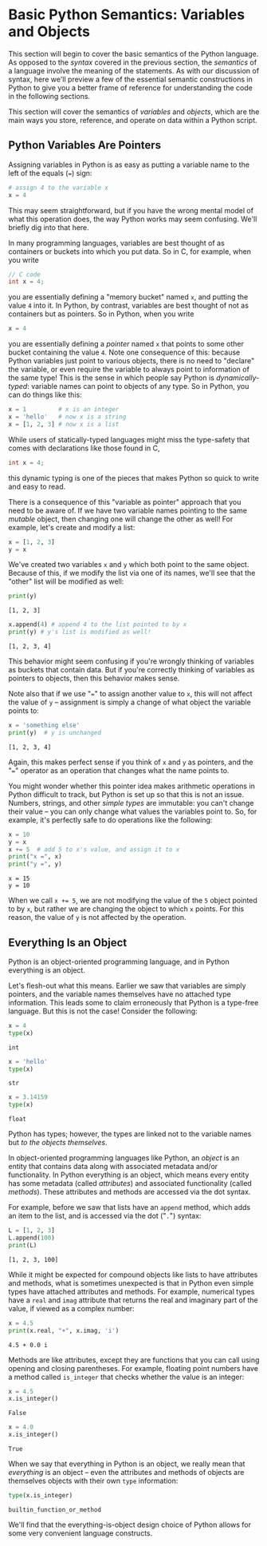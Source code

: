
# Basic Python Semantics: Variables and Objects

This section will begin to cover the basic semantics of the Python language.
As opposed to the *syntax* covered in the previous section, the *semantics* of a language involve the meaning of the statements.
As with our discussion of syntax, here we'll preview a few of the essential semantic constructions in Python to give you a better frame of reference for understanding the code in the following sections.

This section will cover the semantics of *variables* and *objects*, which are the main ways you store, reference, and operate on data within a Python script.

## Python Variables Are Pointers

Assigning variables in Python is as easy as putting a variable name to the left of the equals (``=``) sign:

```python
# assign 4 to the variable x
x = 4
```

This may seem straightforward, but if you have the wrong mental model of what this operation does, the way Python works may seem confusing.
We'll briefly dig into that here.

In many programming languages, variables are best thought of as containers or buckets into which you put data.
So in C, for example, when you write

```C
// C code
int x = 4;
```

you are essentially defining a "memory bucket" named ``x``, and putting the value ``4`` into it.
In Python, by contrast, variables are best thought of not as containers but as pointers.
So in Python, when you write

```python
x = 4
```

you are essentially defining a *pointer* named ``x`` that points to some other bucket containing the value ``4``.
Note one consequence of this: because Python variables just point to various objects, there is no need to "declare" the variable, or even require the variable to always point to information of the same type!
This is the sense in which people say Python is *dynamically-typed*: variable names can point to objects of any type.
So in Python, you can do things like this:


```python
x = 1         # x is an integer
x = 'hello'   # now x is a string
x = [1, 2, 3] # now x is a list
```

While users of statically-typed languages might miss the type-safety that comes with declarations like those found in C,

```C
int x = 4;
```

this dynamic typing is one of the pieces that makes Python so quick to write and easy to read.

There is a consequence of this "variable as pointer" approach that you need to be aware of.
If we have two variable names pointing to the same *mutable* object, then changing one will change the other as well!
For example, let's create and modify a list:


```python
x = [1, 2, 3]
y = x
```

We've created two variables ``x`` and ``y`` which both point to the same object.
Because of this, if we modify the list via one of its names, we'll see that the "other" list will be modified as well:


```python
print(y)
```

    [1, 2, 3]



```python
x.append(4) # append 4 to the list pointed to by x
print(y) # y's list is modified as well!
```

    [1, 2, 3, 4]


This behavior might seem confusing if you're wrongly thinking of variables as buckets that contain data.
But if you're correctly thinking of variables as pointers to objects, then this behavior makes sense.

Note also that if we use "``=``" to assign another value to ``x``, this will not affect the value of ``y`` – assignment is simply a change of what object the variable points to:


```python
x = 'something else'
print(y)  # y is unchanged
```

    [1, 2, 3, 4]


Again, this makes perfect sense if you think of ``x`` and ``y`` as pointers, and the "``=``" operator as an operation that changes what the name points to.

You might wonder whether this pointer idea makes arithmetic operations in Python difficult to track, but Python is set up so that this is not an issue. Numbers, strings, and other *simple types* are immutable: you can't change their value – you can only change what values the variables point to.
So, for example, it's perfectly safe to do operations like the following:


```python
x = 10
y = x
x += 5  # add 5 to x's value, and assign it to x
print("x =", x)
print("y =", y)
```

    x = 15
    y = 10


When we call ``x += 5``, we are not modifying the value of the ``5`` object pointed to by ``x``, but rather we are changing the object to which ``x`` points.
For this reason, the value of ``y`` is not affected by the operation.

## Everything Is an Object

Python is an object-oriented programming language, and in Python everything is an object.

Let's flesh-out what this means. Earlier we saw that variables are simply pointers, and the variable names themselves have no attached type information.
This leads some to claim erroneously that Python is a type-free language. But this is not the case!
Consider the following:


```python
x = 4
type(x)
```




    int




```python
x = 'hello'
type(x)
```




    str




```python
x = 3.14159
type(x)
```




    float



Python has types; however, the types are linked not to the variable names but *to the objects themselves*.

In object-oriented programming languages like Python, an *object* is an entity that contains data along with associated metadata and/or functionality.
In Python everything is an object, which means every entity has some metadata (called *attributes*) and associated functionality (called *methods*).
These attributes and methods are accessed via the dot syntax.

For example, before we saw that lists have an ``append`` method, which adds an item to the list, and is accessed via the dot ("``.``") syntax:


```python
L = [1, 2, 3]
L.append(100)
print(L)
```

    [1, 2, 3, 100]


While it might be expected for compound objects like lists to have attributes and methods, what is sometimes unexpected is that in Python even simple types have attached attributes and methods.
For example, numerical types have a ``real`` and ``imag`` attribute that returns the real and imaginary part of the value, if viewed as a complex number:


```python
x = 4.5
print(x.real, "+", x.imag, 'i')
```

    4.5 + 0.0 i


Methods are like attributes, except they are functions that you can call using opening and closing parentheses.
For example, floating point numbers have a method called ``is_integer`` that checks whether the value is an integer:


```python
x = 4.5
x.is_integer()
```




    False




```python
x = 4.0
x.is_integer()
```




    True



When we say that everything in Python is an object, we really mean that *everything* is an object – even the attributes and methods of objects are themselves objects with their own ``type`` information:


```python
type(x.is_integer)
```




    builtin_function_or_method



We'll find that the everything-is-object design choice of Python allows for some very convenient language constructs.
